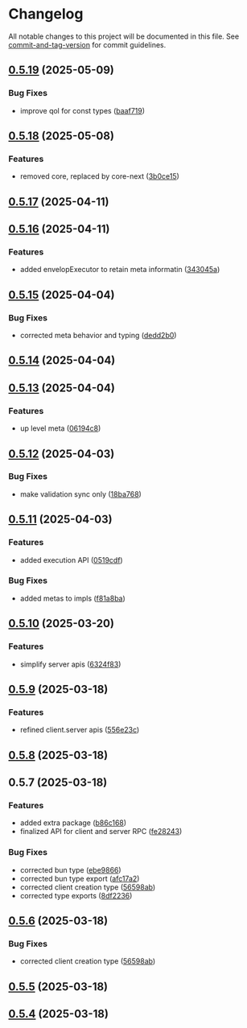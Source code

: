 # Changelog

All notable changes to this project will be documented in this file. See [commit-and-tag-version](https://github.com/absolute-version/commit-and-tag-version) for commit guidelines.

## [0.5.19](https://github.com/pumped-fn/pumped-fn/compare/@pumped-fn/extra@0.5.18...@pumped-fn/extra@0.5.19) (2025-05-09)


### Bug Fixes

* improve qol for const types ([baaf719](https://github.com/pumped-fn/pumped-fn/commit/baaf719d306601a2520802a8e01cf20c5a8ddbd6))

## [0.5.18](https://github.com/pumped-fn/pumped-fn/compare/@pumped-fn/extra@0.5.17...@pumped-fn/extra@0.5.18) (2025-05-08)


### Features

* removed core, replaced by core-next ([3b0ce15](https://github.com/pumped-fn/pumped-fn/commit/3b0ce15333233f287d5f3b0bcfcd90da85a22271))

## [0.5.17](https://github.com/pumped-fn/pumped-fn/compare/@pumped-fn/extra@0.5.16...@pumped-fn/extra@0.5.17) (2025-04-11)

## [0.5.16](https://github.com/pumped-fn/pumped-fn/compare/@pumped-fn/extra@0.5.15...@pumped-fn/extra@0.5.16) (2025-04-11)


### Features

* added envelopExecutor to retain meta informatin ([343045a](https://github.com/pumped-fn/pumped-fn/commit/343045aef2ae87b20c50549fdc79f8bbb387d1e6))

## [0.5.15](https://github.com/pumped-fn/pumped-fn/compare/@pumped-fn/extra@0.5.14...@pumped-fn/extra@0.5.15) (2025-04-04)


### Bug Fixes

* corrected meta behavior and typing ([dedd2b0](https://github.com/pumped-fn/pumped-fn/commit/dedd2b0ffa31cae87dbb585f4e627ebc1e207735))

## [0.5.14](https://github.com/pumped-fn/pumped-fn/compare/@pumped-fn/extra@0.5.13...@pumped-fn/extra@0.5.14) (2025-04-04)

## [0.5.13](https://github.com/pumped-fn/pumped-fn/compare/@pumped-fn/extra@0.5.12...@pumped-fn/extra@0.5.13) (2025-04-04)


### Features

* up level meta ([06194c8](https://github.com/pumped-fn/pumped-fn/commit/06194c8a7e22445cc7bbe9791735481aa84982b1))

## [0.5.12](https://github.com/pumped-fn/pumped-fn/compare/@pumped-fn/extra@0.5.11...@pumped-fn/extra@0.5.12) (2025-04-03)


### Bug Fixes

* make validation sync only ([18ba768](https://github.com/pumped-fn/pumped-fn/commit/18ba76828032285385d0fdc0dd3488c78ea36f1a))

## [0.5.11](https://github.com/pumped-fn/pumped-fn/compare/@pumped-fn/extra@0.5.10...@pumped-fn/extra@0.5.11) (2025-04-03)


### Features

* added execution API ([0519cdf](https://github.com/pumped-fn/pumped-fn/commit/0519cdf39a8ccb583b6ca1f452bb1d44fb0f8a72))


### Bug Fixes

* added metas to impls ([f81a8ba](https://github.com/pumped-fn/pumped-fn/commit/f81a8ba75a98e6505bfe6de26237d30746e37ae4))

## [0.5.10](https://github.com/pumped-fn/pumped-fn/compare/@pumped-fn/extra@0.5.9...@pumped-fn/extra@0.5.10) (2025-03-20)


### Features

* simplify server apis ([6324f83](https://github.com/pumped-fn/pumped-fn/commit/6324f83a5cfae26016bf90059755b4a5e4c72181))

## [0.5.9](https://github.com/pumped-fn/pumped-fn/compare/@pumped-fn/extra@0.5.8...@pumped-fn/extra@0.5.9) (2025-03-18)


### Features

* refined client.server apis ([556e23c](https://github.com/pumped-fn/pumped-fn/commit/556e23c24f6e04fb0e2cc8e8f44f7cfa45bed7b1))

## [0.5.8](https://github.com/pumped-fn/pumped-fn/compare/@pumped-fn/extra@0.5.7...@pumped-fn/extra@0.5.8) (2025-03-18)

## 0.5.7 (2025-03-18)


### Features

* added extra package ([b86c168](https://github.com/pumped-fn/pumped-fn/commit/b86c168712889e75e4143239d60a0ca44406b3a3))
* finalized API for client and server RPC ([fe28243](https://github.com/pumped-fn/pumped-fn/commit/fe28243b524519fe95e1fce739c9bfdd173d2ba0))


### Bug Fixes

* corrected bun type ([ebe9866](https://github.com/pumped-fn/pumped-fn/commit/ebe98665128ee1b91b04edea45f5ff0a85230b5c))
* corrected bun type export ([afc17a2](https://github.com/pumped-fn/pumped-fn/commit/afc17a233b48e22c8de1dc158e7afb8df5db7e43))
* corrected client creation type ([56598ab](https://github.com/pumped-fn/pumped-fn/commit/56598ab73b09c95c975734d11844d9f7297faab9))
* corrected type exports ([8df2236](https://github.com/pumped-fn/pumped-fn/commit/8df223631c04b4270bd7752cf30ef950abe945fb))

## [0.5.6](https://github.com/pumped-fn/pumped-fn/compare/v0.5.10...v0.5.6) (2025-03-18)


### Bug Fixes

* corrected client creation type ([56598ab](https://github.com/pumped-fn/pumped-fn/commit/56598ab73b09c95c975734d11844d9f7297faab9))

## [0.5.5](https://github.com/pumped-fn/pumped-fn/compare/v0.5.10...v0.5.5) (2025-03-18)

## [0.5.4](https://github.com/pumped-fn/pumped-fn/compare/v0.5.10...v0.5.4) (2025-03-18)

